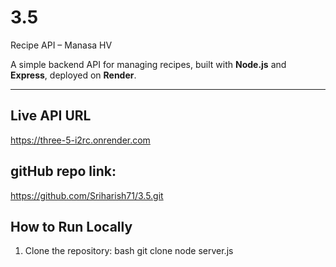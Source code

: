 # 3.5
 Recipe API – Manasa HV

A simple backend API for managing recipes, built with **Node.js** and **Express**, deployed on **Render**.  

---

## Live API URL
https://three-5-i2rc.onrender.com

## gitHub repo link:
https://github.com/Sriharish71/3.5.git



##  How to Run Locally

1. Clone the repository:
bash
git clone 
node server.js
